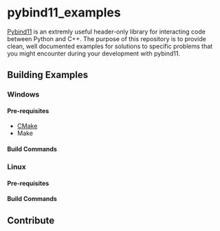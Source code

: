 # pybind11_examples

[Pybind11](https://github.com/pybind/pybind11) is an extremly useful header-only library for interacting code between Python and C++. The purpose of this repository is to provide clean, well documented examples for solutions to specific problems that you might encounter during your development with pybind11.

## Building Examples

### Windows

#### Pre-requisites
* [CMake](https://cmake.org/download/)
* Make

#### Build Commands

### Linux

#### Pre-requisites

#### Build Commands

## Contribute
